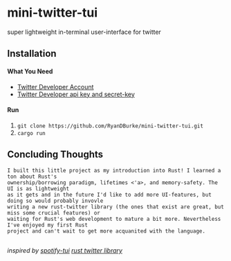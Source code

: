 # mini-twitter-tui

super lightweight in-terminal user-interface for twitter

## Installation

#### What You Need
* [Twitter Developer Account](https://developer.twitter.com/en)
* [Twitter Developer api key and secret-key](https://developer.twitter.com/en/portal/dashboard)

#### Run
1. ```git clone https://github.com/RyanDBurke/mini-twitter-tui.git```
2. ```cargo run```

## Concluding Thoughts
```
I built this little project as my introduction into Rust! I learned a ton about Rust's
ownership/borrowing paradigm, lifetimes <'a>, and memory-safety. The UI is as lightweight
as it gets and in the future I'd like to add more UI-features, but doing so would probably invovle
writing a new rust-twitter library (the ones that exist are great, but miss some crucial features) or
waiting for Rust's web development to mature a bit more. Nevertheless I've enjoyed my first Rust
project and can't wait to get more acquanited with the language.
```

##
<em>inspired by [spotify-tui](https://github.com/Rigellute/spotify-tui)</em>
<em>[rust twitter library](https://github.com/egg-mode-rs/egg-mode)</em>

